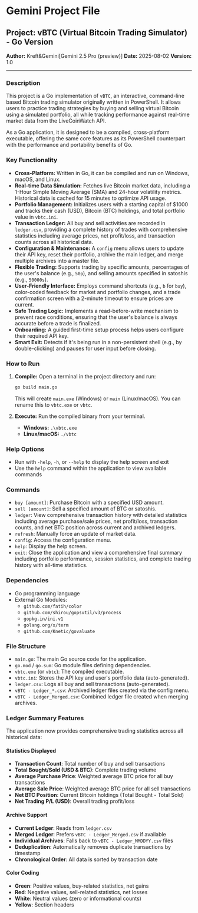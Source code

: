 # Gemini Project File

## Project: vBTC (Virtual Bitcoin Trading Simulator) - Go Version

**Author:** Kreft&Gemini[Gemini 2.5 Pro (preview)]
**Date:** 2025-08-02
**Version:** 1.0

---

### Description

This project is a Go implementation of `vBTC`, an interactive, command-line based Bitcoin trading simulator originally written in PowerShell. It allows users to practice trading strategies by buying and selling virtual Bitcoin using a simulated portfolio, all while tracking performance against real-time market data from the LiveCoinWatch API.

As a Go application, it is designed to be a compiled, cross-platform executable, offering the same core features as its PowerShell counterpart with the performance and portability benefits of Go.

### Key Functionality

- **Cross-Platform:** Written in Go, it can be compiled and run on Windows, macOS, and Linux.
- **Real-time Data Simulation:** Fetches live Bitcoin market data, including a 1-Hour Simple Moving Average (SMA) and 24-hour volatility metrics. Historical data is cached for 15 minutes to optimize API usage.
- **Portfolio Management:** Initializes users with a starting capital of $1000 and tracks their cash (USD), Bitcoin (BTC) holdings, and total portfolio value in `vbtc.ini`.
- **Transaction Ledger:** All buy and sell activities are recorded in `ledger.csv`, providing a complete history of trades with comprehensive statistics including average prices, net profit/loss, and transaction counts across all historical data.
- **Configuration & Maintenance:** A `config` menu allows users to update their API key, reset their portfolio, archive the main ledger, and merge multiple archives into a master file.
- **Flexible Trading:** Supports trading by specific amounts, percentages of the user's balance (e.g., `50p`), and selling amounts specified in satoshis (e.g., `50000s`).
- **User-Friendly Interface:** Employs command shortcuts (e.g., `b` for `buy`), color-coded feedback for market and portfolio changes, and a trade confirmation screen with a 2-minute timeout to ensure prices are current.
- **Safe Trading Logic:** Implements a read-before-write mechanism to prevent race conditions, ensuring that the user's balance is always accurate before a trade is finalized.
- **Onboarding:** A guided first-time setup process helps users configure their required API key.
- **Smart Exit:** Detects if it's being run in a non-persistent shell (e.g., by double-clicking) and pauses for user input before closing.

### How to Run

1.  **Compile:** Open a terminal in the project directory and run:
    ```sh
    go build main.go
    ```
    This will create `main.exe` (Windows) or `main` (Linux/macOS). You can rename this to `vbtc.exe` or `vbtc`.

2.  **Execute:** Run the compiled binary from your terminal.
    - **Windows:** `.\vbtc.exe`
    - **Linux/macOS:** `./vbtc`

### Help Options

- Run with `-help`, `-h`, or `--help` to display the help screen and exit
- Use the `help` command within the application to view available commands

### Commands

-   `buy [amount]`: Purchase Bitcoin with a specified USD amount.
-   `sell [amount]`: Sell a specified amount of BTC or satoshis.
-   `ledger`: View comprehensive transaction history with detailed statistics including average purchase/sale prices, net profit/loss, transaction counts, and net BTC position across current and archived ledgers.
-   `refresh`: Manually force an update of market data.
-   `config`: Access the configuration menu.
-   `help`: Display the help screen.
-   `exit`: Close the application and view a comprehensive final summary including portfolio performance, session statistics, and complete trading history with all-time statistics.

### Dependencies

-   Go programming language
-   External Go Modules:
    -   `github.com/fatih/color`
    -   `github.com/shirou/gopsutil/v3/process`
    -   `gopkg.in/ini.v1`
    -   `golang.org/x/term`
    -   `github.com/Knetic/govaluate`

### File Structure

-   `main.go`: The main Go source code for the application.
-   `go.mod` / `go.sum`: Go module files defining dependencies.
-   `vbtc.exe` (or `vbtc`): The compiled executable.
-   `vbtc.ini`: Stores the API key and user's portfolio data (auto-generated).
-   `ledger.csv`: Logs all buy and sell transactions (auto-generated).
-   `vBTC - Ledger_*.csv`: Archived ledger files created via the config menu.
-   `vBTC - Ledger_Merged.csv`: Combined ledger file created when merging archives.

### Ledger Summary Features

The application now provides comprehensive trading statistics across all historical data:

#### Statistics Displayed
- **Transaction Count**: Total number of buy and sell transactions
- **Total Bought/Sold (USD & BTC)**: Complete trading volume
- **Average Purchase Price**: Weighted average BTC price for all buy transactions
- **Average Sale Price**: Weighted average BTC price for all sell transactions  
- **Net BTC Position**: Current Bitcoin holdings (Total Bought - Total Sold)
- **Net Trading P/L (USD)**: Overall trading profit/loss

#### Archive Support
- **Current Ledger**: Reads from `ledger.csv`
- **Merged Ledger**: Prefers `vBTC - Ledger_Merged.csv` if available
- **Individual Archives**: Falls back to `vBTC - Ledger_MMDDYY.csv` files
- **Deduplication**: Automatically removes duplicate transactions by timestamp
- **Chronological Order**: All data is sorted by transaction date

#### Color Coding
- **Green**: Positive values, buy-related statistics, net gains
- **Red**: Negative values, sell-related statistics, net losses
- **White**: Neutral values (zero or informational counts)
- **Yellow**: Section headers
